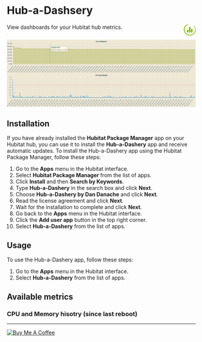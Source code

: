 # Hub-a-Dashsery

<img src="icon.png" style="height: 32px !important; weight: 32px !important; float: right; margin-bottom: 10px">
View dashboards for your Hubitat hub metrics.

![Zigbee Map](hub-a-dashery.png "Memory and CPU history")

## Installation

If you have already installed the **Hubitat Package Manager** app on your Hubitat hub, you can use it to install the **Hub-a-Dashery** app and receive automatic updates. To install the Hub-a-Dashery app using the Hubitat Package Manager, follow these steps:

1. Go to the **Apps** menu in the Hubitat interface.
2. Select **Hubitat Package Manager** from the list of apps.
3. Click **Install** and then **Search by Keywords**.
4. Type **Hub-a-Dashery** in the search box and click **Next**.
5. Choose **Hub-a-Dashery by Dan Danache** and click **Next**.
6. Read the license agreement and click **Next**.
7. Wait for the installation to complete and click **Next**.
8. Go back to the **Apps** menu in the Hubitat interface.
9. Click the **Add user app** button in the top right corner.
10. Select **Hub-a-Dashery** from the list of apps.

## Usage

To use the Hub-a-Dashery app, follow these steps:

1. Go to the **Apps** menu in the Hubitat interface.
2. Select **Hub-a-Dashery** from the list of apps.

## Available metrics

### CPU and Memory hisotry (since last reboot)



---
[<img src="https://cdn.buymeacoffee.com/buttons/v2/default-yellow.png" alt="Buy Me A Coffee" style="height: 40px !important;width: 162px !important">](https://www.buymeacoffee.com/dandanache)
